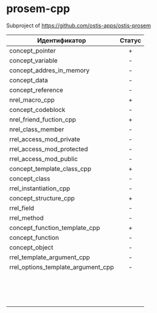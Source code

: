 # prosem-cpp
Subproject of  https://github.com/ostis-apps/ostis-prosem


| Идентификатор           | Статус                 |
| ------------------------|:----------------------:|
| concept_pointer         |         +              |
| concept_variable        |         -              |
| concept_addres_in_memory|         -              |
| concept_data            |         -              |
| concept_reference       |         -              |
| nrel_macro_cpp          |         +              |
| concept_codeblock       |         -              |
| nrel_friend_fuction_cpp |         +              |
| nrel_class_member       |         -              |
| rrel_access_mod_private |         -              |
| rrel_access_mod_protected|        -              |
| rrel_access_mod_public  |         -              |
| concept_template_class_cpp|       +              |
| concept_class           |         -              |
| rrel_instantiation_cpp  |         -              |
| concept_structure_cpp   |         +              |
| rrel_field              |         -              |
| rrel_method             |         -              |
| concept_function_template_cpp|    +              |
| concept_function        |         -              |
| concept_object          |         -              |
| rrel_template_argument_cpp|       -              |
| rrel_options_template_argument_cpp|-             |
|                         |                        |
|                         |                        |
|                         |                        |
|                         |                        |
|                         |                        |
|                         |                        |
|                         |                        |
|                         |                        |
|                         |                        |
|                         |                        |
|                         |                        |
|                         |                        |
|                         |                        |
|                         |                        |
|                         |                        |
